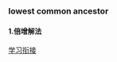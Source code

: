 ### lowest common ancestor

#### 1.倍增解法

[学习衔接](https://blog.csdn.net/HowardEmily/article/details/72887538)